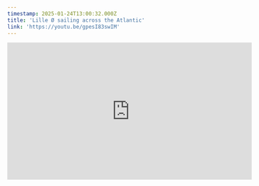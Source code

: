 ```yaml
---
timestamp: 2025-01-24T13:00:32.000Z
title: 'Lille Ø sailing across the Atlantic'
link: 'https://youtu.be/gpesI83swIM'
---
```

<iframe width="560" height="315" src="https://www.youtube.com/embed/gpesI83swIM?si=RU5oYuqMpeCOBG3h" title="YouTube video player" frameborder="0" allow="accelerometer; autoplay; clipboard-write; encrypted-media; gyroscope; picture-in-picture; web-share" referrerpolicy="strict-origin-when-cross-origin" allowfullscreen></iframe>
